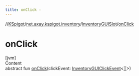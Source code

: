 ```yaml
---
title: onClick -
---
```

//[KSpigot](../../index.md)/[net.axay.kspigot.inventory](../index.md)/[InventoryGUISlot](index.md)/[onClick](on-click.md)



# onClick  
[jvm]  
Content  
abstract fun [onClick](on-click.md)(clickEvent: [InventoryGUIClickEvent](../-inventory-g-u-i-click-event/index.md)<[T](index.md)>)  



